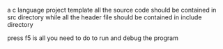 a c language project template 
all the source code should be contained in src directory while all the header file should be contained in include directory

press f5 is all you need to do to run and debug the program